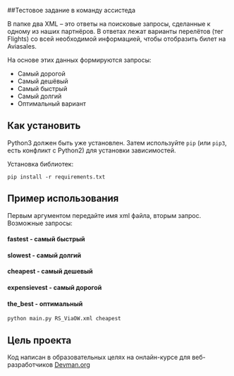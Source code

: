 ##Тестовое задание в команду ассистеда 

В папке два XML – это ответы на поисковые запросы, сделанные к одному из наших партнёров. В ответах лежат варианты перелётов (тег Flights) со всей необходимой информацией, чтобы отобразить билет на Aviasales.

На основе этих данных формируются запросы:

- Самый дорогой
- Самый дешёвый
- Самый быстрый
- Самый долгий
- Оптимальный вариант

## Как установить

Python3 должен быть уже установлен. Затем используйте `pip` (или `pip3`, есть конфликт с Python2) для установки зависимостей.

Установка библиотек:

```
pip install -r requirements.txt
```


## Пример использования

Первым аргументом передайте имя xml файла, вторым запрос.
Возможные запросы:

#### fastest - самый быстрый
#### slowest - самый долгий
#### cheapest - самый дешевый
#### expensievest - самый дорогой
#### the_best - оптимальный

```
python main.py RS_ViaOW.xml cheapest
```

## Цель проекта

Код написан в образовательных целях на онлайн-курсе для веб-разработчиков [Devman.org](https://dvmn.org/modules/)
